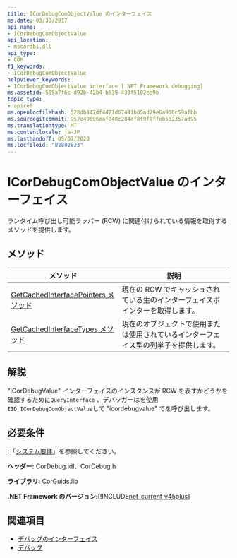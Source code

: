 ```yaml
---
title: ICorDebugComObjectValue のインターフェイス
ms.date: 03/30/2017
api_name:
- ICorDebugComObjectValue
api_location:
- mscordbi.dll
api_type:
- COM
f1_keywords:
- ICorDebugComObjectValue
helpviewer_keywords:
- ICorDebugComObjectValue interface [.NET Framework debugging]
ms.assetid: 505a7f6c-d92b-42b4-b539-433f5102ea9b
topic_type:
- apiref
ms.openlocfilehash: 528db447df4d71d67441b05ad29e6a900c59afbb
ms.sourcegitcommit: 957c49696eaf048c284ef8f9f8ffeb562357ad95
ms.translationtype: MT
ms.contentlocale: ja-JP
ms.lasthandoff: 05/07/2020
ms.locfileid: "82892823"
---
```

# <a name="icordebugcomobjectvalue-interface"></a>ICorDebugComObjectValue のインターフェイス
ランタイム呼び出し可能ラッパー (RCW) に関連付けられている情報を取得するメソッドを提供します。  
  
## <a name="methods"></a>メソッド  
  
|メソッド|説明|  
|------------|-----------------|  
|[GetCachedInterfacePointers メソッド](icordebugcomobjectvalue-getcachedinterfacepointers-method.md)|現在の RCW でキャッシュされている生のインターフェイスポインターを取得します。|  
|[GetCachedInterfaceTypes メソッド](icordebugcomobjectvalue-getcachedinterfacetypes-method.md)|現在のオブジェクトで使用または使用されているインターフェイス型の列挙子を提供します。|  
  
## <a name="remarks"></a>解説  
 "ICorDebugValue" インターフェイスのインスタンスが RCW を表すかどうかを確認するために`QueryInterface` 、デバッガーはを使用`IID_ICorDebugComObjectValue`して "icordebugvalue" でを呼び出します。  
  
## <a name="requirements"></a>必要条件  
 **:**「[システム要件](../../get-started/system-requirements.md)」を参照してください。  
  
 **ヘッダー:** CorDebug.idl、CorDebug.h  
  
 **ライブラリ:** CorGuids.lib  
  
 **.NET Framework のバージョン:**[!INCLUDE[net_current_v45plus](../../../../includes/net-current-v45plus-md.md)]  
  
## <a name="see-also"></a>関連項目

- [デバッグのインターフェイス](debugging-interfaces.md)
- [デバッグ](index.md)
